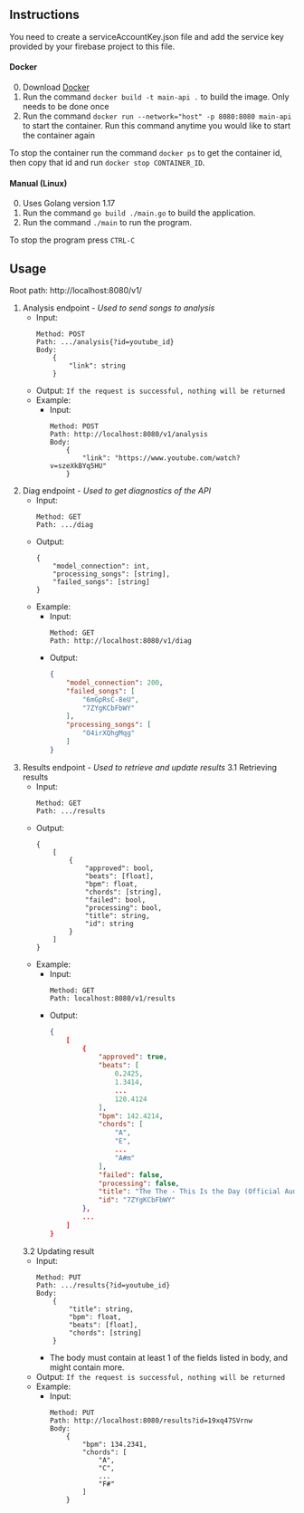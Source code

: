 ## Instructions
You need to create a serviceAccountKey.json file and add the service key provided by your firebase project to this file.

#### Docker
0. Download [Docker](https://docs.docker.com/get-docker/)
1. Run the command ```docker build -t main-api .``` to build the image. Only needs to be done once
2. Run the command ```docker run --network="host" -p 8080:8080 main-api``` to start the container. Run this command anytime you would like to start the container again

To stop the container run the command ```docker ps``` to get the container id, then copy that id and run ```docker stop CONTAINER_ID```.

#### Manual (Linux)
0. Uses Golang version 1.17
1. Run the command ```go build ./main.go``` to build the application.
2. Run the command ```./main``` to run the program.

To stop the program press ```CTRL-C```

## Usage
Root path: http://localhost:8080/v1/

1. Analysis endpoint - *Used to send songs to analysis*
    - Input:
        ```
        Method: POST
        Path: .../analysis{?id=youtube_id}
        Body:
            {
                "link": string
            }
        ```
    - Output:
        ```If the request is successful, nothing will be returned```
    - Example:
        - Input:
            ```
            Method: POST
            Path: http://localhost:8080/v1/analysis
            Body:
                {
                    "link": "https://www.youtube.com/watch?v=szeXkBYq5HU"
                }
2. Diag endpoint - *Used to get diagnostics of the API*
    - Input:
        ```
        Method: GET
        Path: .../diag
        ```
    - Output:
        ```
        {
            "model_connection": int,
            "processing_songs": [string],
            "failed_songs": [string]
        }
    - Example:
        - Input:
            ```
            Method: GET
            Path: http://localhost:8080/v1/diag
            ```
        - Output:
            ```json
            {
                "model_connection": 200,
                "failed_songs": [
                    "6mGpRsC-8eU",
                    "7ZYgKCbFbWY"
                ],
                "processing_songs": [
                    "O4irXQhgMqg"
                ]
            }
            ```
3. Results endpoint - *Used to retrieve and update results*
    3.1 Retrieving results
    - Input:
        ```
        Method: GET
        Path: .../results
        ```
    - Output:
        ```
        {
            [
                {
                    "approved": bool,
                    "beats": [float],
                    "bpm": float,
                    "chords": [string],
                    "failed": bool,
                    "processing": bool,
                    "title": string,
                    "id": string
                }
            ]
        }
        ```
    - Example:
        - Input:
            ```
            Method: GET
            Path: localhost:8080/v1/results
            ```
        - Output:
            ```json
            {
                [
                    {
                        "approved": true,
                        "beats": [
                            0.2425,
                            1.3414,
                            ...
                            120.4124
                        ],
                        "bpm": 142.4214,
                        "chords": [
                            "A",
                            "E",
                            ...
                            "A#m"
                        ],
                        "failed": false,
                        "processing": false,
                        "title": "The The - This Is the Day (Official Audio)",
                        "id": "7ZYgKCbFbWY"
                    },
                    ...
                ]
            }
            ```
    3.2 Updating result
    - Input:
        ```
        Method: PUT
        Path: .../results{?id=youtube_id}
        Body:
            {
                "title": string,
                "bpm": float,
                "beats": [float],
                "chords": [string]
            }
        ```
        - The body must contain at least 1 of the fields listed in body, and might contain more.
    - Output:
        ```If the request is successful, nothing will be returned```
    - Example:
        - Input:
            ```
            Method: PUT
            Path: http://localhost:8080/results?id=19xq47SVrnw
            Body:
                {
                    "bpm": 134.2341,
                    "chords": [
                        "A",
                        "C",
                        ...
                        "F#"
                    ] 
                }
            ```

